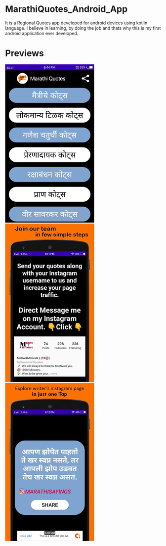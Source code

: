 # MarathiQuotes_Android_App
It is a Regional Quotes app developed for android devices using kotlin language. I believe in learning, by doing the job and thats why this is my first android application ever developed.

# Previews
![](screenshot/ss1.jpg)
![](screenshot/ss2.jpg)
![](screenshot/ss3.jpg)
